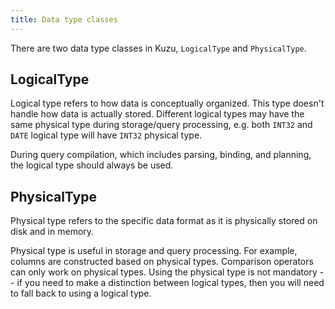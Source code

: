 ```yaml
---
title: Data type classes
---
```


There are two data type classes in Kuzu, `LogicalType` and `PhysicalType`.

## LogicalType

Logical type refers to how data is conceptually organized. This type doesn't handle how data is
actually stored. Different logical types may have the same physical type during storage/query
processing, e.g. both `INT32` and `DATE` logical type will have `INT32` physical type.

During query compilation, which includes parsing, binding, and planning, the logical type should always be used.

## PhysicalType

Physical type refers to the specific data format as it is physically stored on disk and in memory.

Physical type is useful in storage and query processing. For example, columns are constructed based on
physical types. Comparison operators can only work on physical types. Using the physical type is not
mandatory -- if you need to make a distinction between logical types, then you will
need to fall back to using a logical type.
